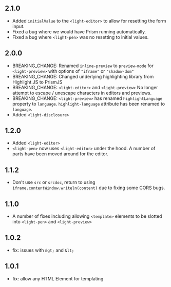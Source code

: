 ## 2.1.0

- Added `initialValue` to the `<light-editor>` to allow for resetting the form input.
- Fixed a bug where we would have Prism running automatically.
- Fixed a bug where `<light-pen>` was no resetting to initial values.

## 2.0.0

- BREAKING_CHANGE: Renamed `inline-preview` to `preview-mode` for `<light-preview>` with options of `"iframe"` or `"shadow-dom"`
- BREAKING_CHANGE: Changed underlying highlighting library from Highlight.JS to PrismJS
- BREAKING_CHANGE: `<light-editor>` and `<light-preview>` No longer attempt to escape / unescape characters in editors and previews.
- BREAKING_CHANGE: `<light-preview>` has renamed `highlightLanguage` property to `language`. `highlight-language` attribute has been renamed to `language`.
- Added `<light-disclosure>`

## 1.2.0

- Added `<light-editor>`
- `<light-pen>` now uses `<light-editor>` under the hood. A number of parts have been moved around for the editor.

## 1.1.2

- Don't use `src` or `srcdoc`, return to using `iframe.contentWindow.writeln(content)` due to fixing
some CORS bugs.

## 1.1.0

- A number of fixes including allowing `<template>` elements to be slotted into `<light-pen>` and `<light-preview>`

## 1.0.2

- fix: issues with `&gt;` and `&lt;`

## 1.0.1

- fix: allow any HTML Element for templating
